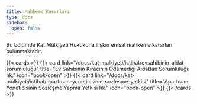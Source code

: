 ```yaml
---
title: Mahkeme Kararları
type: docs
sidebar:
  open: false
---
```


Bu bölümde Kat Mülkiyeti Hukukuna ilişkin emsal mahkeme kararları bulunmaktadır.

{{< cards >}}
{{< card link="/docs/kat-mulkiyeti/ictihat/evsahibinin-aidat-sorumlulugu" title="Ev Sahibinin Kiracının Ödemediği Aidattan Sorumluluğu hk." icon="book-open" >}}
{{< card link="/docs/kat-mulkiyeti/ictihat/apartman-yoneticisinin-sozlesme-yetkisi" title="Apartman Yöneticisinin Sözleşme Yapma Yetkisi hk." icon="book-open" >}}
{{< /cards >}}
